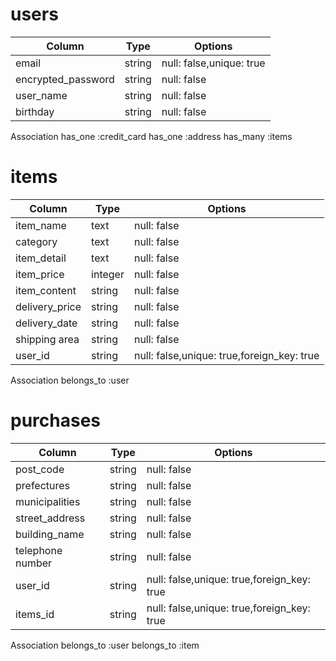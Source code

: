 
# users
 | Column        | Type   |   Options                |
 | ------------- | ------ | --------------------- |
 | email          | string | null: false,unique: true |
 | encrypted_password      | string | null: false              |
 | user_name     | string | null: false              |
 | birthday      | string | null: false              |

  Association
  has_one :credit_card
  has_one :address 
  has_many :items

# items
 | Column         | Type   | Options                                  |
 | -------------- | ------ | ---------------------------------------- |
 | item_name      | text    | null: false                                |
 | category      | text    | null: false                                |
 | item_detail    | text    | null: false                                |
 | item_price     | integer | null: false                                |
 | item_content   | string  | null: false                                |
 | delivery_price | string  | null: false                                |
 | delivery_date  | string  | null: false                                |
 | shipping area  | string  | null: false                                |
 | user_id        | string  | null: false,unique: true,foreign_key: true |

  Association
  belongs_to :user
 
# purchases
| Column           | Type   | Options                                 |
| ---------------- | ------ | --------------------------------------- |
| post_code        | string | null: false                                |
| prefectures      | string | null: false                                |
| municipalities   | string | null: false                                |
| street_address   | string | null: false                                |
| building_name    | string | null: false                                        |
| telephone number | string | null: false                                |
| user_id          | string | null: false,unique: true,foreign_key: true |
| items_id         | string | null: false,unique: true,foreign_key: true |

  Association
  belongs_to :user
  belongs_to :item


